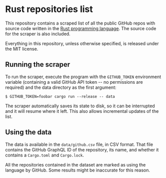 # Rust repositories list

This repository contains a scraped list of all the public GitHub repos with source code
written in the [Rust programming language][rust]. The source code for the scraper is
also included.

Everything in this repository, unless otherwise specified, is released under
the MIT license.

[rust]: https://www.rust-lang.org

## Running the scraper

To run the scraper, execute the program with the `GITHUB_TOKEN` environment
variable (containing a valid GitHub API token -- no permissions are required)
and the data directory as the first argument:

```
$ GITHUB_TOKEN=foobar cargo run --release -- data
```

The scraper automatically saves its state to disk, so it can be interrupted and
it will resume where it left. This also allows incremental updates of the list.

## Using the data

The data is available in the `data/github.csv` file, in CSV format. That file
contains the GitHub GraphQL ID of the repository, its name, and whether it
contains a `Cargo.toml` and `Cargo.lock`.

All the repositories contained in the dataset are marked as using the language
by GitHub. Some results might be inaccurate for this reason.
